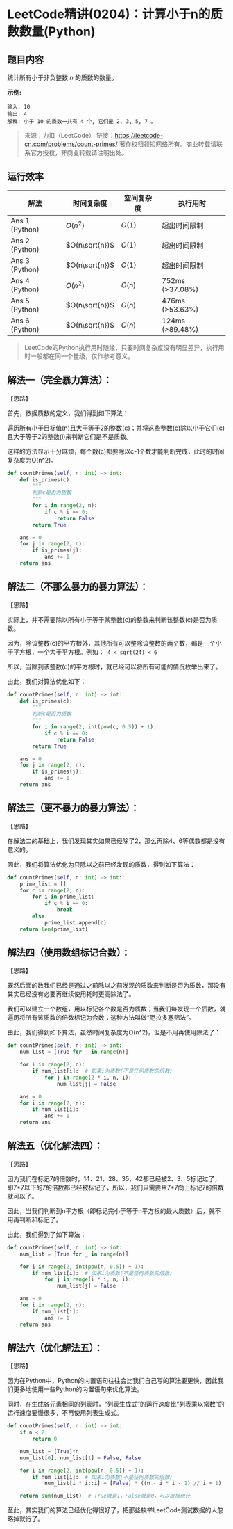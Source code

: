 # LeetCode精讲(0204)：计算小于n的质数数量(Python)

## 题目内容

统计所有小于非负整数 *n* 的质数的数量。

**示例:**

```
输入: 10
输出: 4
解释: 小于 10 的质数一共有 4 个, 它们是 2, 3, 5, 7 。
```

> 来源：力扣（LeetCode）
> 链接：https://leetcode-cn.com/problems/count-primes/
> 著作权归领扣网络所有。商业转载请联系官方授权，非商业转载请注明出处。

## 运行效率

| 解法           | 时间复杂度     | 空间复杂度 | 执行用时        |
| -------------- | -------------- | ---------- | --------------- |
| Ans 1 (Python) | $O(n^2)$       | $O(1)$     | 超出时间限制    |
| Ans 2 (Python) | $O(n\sqrt{n})$ | $O(1)$     | 超出时间限制    |
| Ans 3 (Python) | $O(n\sqrt{n})$ | $O(1)$     | 超出时间限制    |
| Ans 4 (Python) | $O(n^2)$       | $O(n)$     | 752ms (>37.08%) |
| Ans 5 (Python) | $O(n\sqrt{n})$ | $O(n)$     | 476ms (>53.63%) |
| Ans 6 (Python) | $O(n\sqrt{n})$ | $O(n)$     | 124ms (>89.48%) |

>  LeetCode的Python执行用时随缘，只要时间复杂度没有明显差异，执行用时一般都在同一个量级，仅作参考意义。

## 解法一（完全暴力算法）：

【思路】

首先，依据质数的定义，我们得到如下算法：

遍历所有小于目标值(n)且大于等于2的整数(c)；并将这些整数(c)除以小于它们(c)且大于等于2的整数(i)来判断它们是不是质数。

这样的方法显示十分麻烦，每个数(c)都要除以c-1个数才能判断完成，此时的时间复杂度为O(n^2)。

```python
def countPrimes(self, n: int) -> int:
    def is_primes(c):
        """
        判断c是否为质数
        """
        for i in range(2, n):
            if c % i == 0:
                return False
        return True

    ans = 0
    for j in range(2, n):
        if is_primes(j):
            ans += 1
    return ans
```

## 解法二（不那么暴力的暴力算法）：

【思路】

实际上，并不需要除以所有小于等于某整数(c)的整数来判断该整数(c)是否为质数。

因为，除该整数(c)的平方根外，其他所有可以整除该整数的两个数，都是一个小于平方根，一个大于平方根。例如：` 4 < sqrt(24) < 6`

所以，当除到该整数(c)的平方根时，就已经可以将所有可能的情况枚举出来了。

由此，我们对算法优化如下：

```python
def countPrimes(self, n: int) -> int:
    def is_primes(c):
        """
        判断c是否为质数
        """
        for i in range(2, int(pow(c, 0.5)) + 1):
            if c % i == 0:
                return False
        return True

    ans = 0
    for j in range(2, n):
        if is_primes(j):
            ans += 1
    return ans
```

## 解法三（更不暴力的暴力算法）：

【思路】

在解法二的基础上，我们发现其实如果已经除了2，那么再除4、6等偶数都是没有意义的。

因此，我们将算法优化为只除以之前已经发现的质数，得到如下算法：

```python
def countPrimes(self, n: int) -> int:
    prime_list = []
    for c in range(2, n):
        for i in prime_list:
            if c % i == 0:
                break
        else:
            prime_list.append(c)
    return len(prime_list)
```

## 解法四（使用数组标记合数）：

【思路】

既然后面的数我们已经是通过之前除以之前发现的质数来判断是否为质数，那没有其实已经没有必要再继续使用耗时更高除法了。

我们可以建立一个数组，用以标记各个数是否为质数；当我们每发现一个质数，就遍历将所有该质数的倍数标记为合数；这种方法叫做“厄拉多塞筛法”。

由此，我们得到如下算法，虽然时间复杂度为O(n^2)，但是不用再使用除法了：

```python
def countPrimes(self, n: int) -> int:
    num_list = [True for _ in range(n)]

    for i in range(2, n):
        if num_list[i]:  # 如果i为质数(不是任何质数的倍数)
            for j in range(2 * i, n, i):
                num_list[j] = False

    ans = 0
    for i in range(2, n):
        if num_list[i]:
            ans += 1
    return ans
```

## 解法五（优化解法四）：

【思路】

因为我们在标记7的倍数时，14、21、28、35、42都已经被2、3、5标记过了，即7\*7以下的7的倍数都已经被标记了，所以，我们只需要从7*7向上标记7的倍数就可以了。

因此，当我们判断到n平方根（即标记完小于等于n平方根的最大质数）后，就不用再判断和标记了。

由此，我们得到了如下算法：

```python
def countPrimes(self, n: int) -> int:
    num_list = [True for _ in range(n)]

    for i in range(2, int(pow(n, 0.5)) + 1):
        if num_list[i]:  # 如果i为质数(不是任何质数的倍数)
            for j in range(i * i, n, i):
                num_list[j] = False

    ans = 0
    for i in range(2, n):
        if num_list[i]:
            ans += 1
    return ans
```

## 解法六（优化解法五）：

【思路】

因为在Python中，Python的内置语句往往会比我们自己写的算法要更快，因此我们更多地使用一些Python的内置语句来优化算法。

同时，在生成各元素相同的列表时，“列表生成式”的运行速度比“列表乘以常数”的运行速度要慢很多，不再使用列表生成式。

```python
def countPrimes(self, n: int) -> int:
    if n < 2:
        return 0

    num_list = [True]*n
    num_list[0], num_list[1] = False, False

    for i in range(2, int(pow(n, 0.5)) + 1):
        if num_list[i]:  # 如果i为质数(不是任何质数的倍数)
            num_list[i * i::i] = [False] * ((n - i * i - 1) // i + 1)  # 因为要包含i*i所以需要+1；因为n不在列表里，所以需要-1

    return sum(num_list)  # True就是1，False就是0，可以直接统计
```

至此，其实我们的算法已经优化得很好了，把那些枚举LeetCode测试数据的人忽略掉就行了。